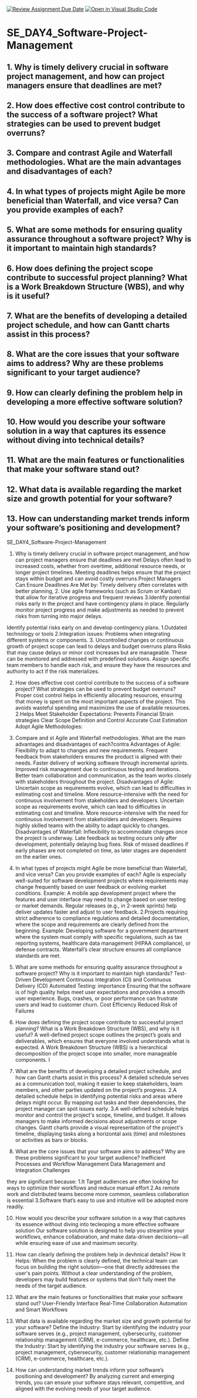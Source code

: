 [![Review Assignment Due Date](https://classroom.github.com/assets/deadline-readme-button-22041afd0340ce965d47ae6ef1cefeee28c7c493a6346c4f15d667ab976d596c.svg)](https://classroom.github.com/a/9pw6JKcu)
[![Open in Visual Studio Code](https://classroom.github.com/assets/open-in-vscode-2e0aaae1b6195c2367325f4f02e2d04e9abb55f0b24a779b69b11b9e10269abc.svg)](https://classroom.github.com/online_ide?assignment_repo_id=18634971&assignment_repo_type=AssignmentRepo)
# SE_DAY4_Software-Project-Management
## 1. Why is timely delivery crucial in software project management, and how can project managers ensure that deadlines are met?
## 2. How does effective cost control contribute to the success of a software project? What strategies can be used to prevent budget overruns?
## 3. Compare and contrast Agile and Waterfall methodologies. What are the main advantages and disadvantages of each?
## 4. In what types of projects might Agile be more beneficial than Waterfall, and vice versa? Can you provide examples of each?
## 5. What are some methods for ensuring quality assurance throughout a software project? Why is it important to maintain high standards?
## 6. How does defining the project scope contribute to successful project planning? What is a Work Breakdown Structure (WBS), and why is it useful?
## 7. What are the benefits of developing a detailed project schedule, and how can Gantt charts assist in this process?
## 8. What are the core issues that your software aims to address? Why are these problems significant to your target audience?
## 9. How can clearly defining the problem help in developing a more effective software solution?
## 10. How would you describe your software solution in a way that captures its essence without diving into technical details?
## 11. What are the main features or functionalities that make your software stand out?
## 12. What data is available regarding the market size and growth potential for your software?
## 13. How can understanding market trends inform your software’s positioning and development?



SE_DAY4_Software-Project-Management
1. Why is timely delivery crucial in software project management, and how can project managers ensure that deadlines are met
Delays often lead to increased costs, whether from overtime, additional resource needs, or longer project timelines. Meeting deadlines helps ensure that the project stays within budget and can avoid costly overruns.Project Managers Can Ensure Deadlines Are Met by: Timely delivery often correlates with better planning, 2. Use agile frameworks (such as Scrum or Kanban) that allow for iterative progress and frequent reviews 3.Identify potential risks early in the project and have contingency plans in place. Regularly monitor project progress and make adjustments as needed to prevent risks from turning into major delays.

Identify potential risks early on and develop contingency plans. 1.Outdated technology or tools 2.Integration issues: Problems when integrating different systems or components. 3. Uncontrolled changes or continuous growth of project scope can lead to delays and budget overruns plans Risks that may cause delays or minor cost increases but are manageable. These can be monitored and addressed with predefined solutions. Assign specific team members to handle each risk, and ensure they have the resources and authority to act if the risk materializes.

2. How does effective cost control contribute to the success of a software project? What strategies can be used to prevent budget overruns?
Proper cost control helps in efficiently allocating resources, ensuring that money is spent on the most important aspects of the project. This avoids wasteful spending and maximizes the use of available resources. 2.Helps Meet Stakeholder Expectations: Prevents Financial Strain strategies Clear Scope Definition and Control Accurate Cost Estimation Adopt Agile Methodologies:

3. Compare and st Agile and Waterfall methodologies. What are the main advantages and disadvantages of each?contra
Advantages of Agile: Flexibility to adapt to changes and new requirements. Frequent feedback from stakeholders ensures the product is aligned with their needs. Faster delivery of working software through incremental sprints. Improved risk management due to continuous testing and iterations. Better team collaboration and communication, as the team works closely with stakeholders throughout the project. Disadvantages of Agile: Uncertain scope as requirements evolve, which can lead to difficulties in estimating cost and timeline. More resource-intensive with the need for continuous involvement from stakeholders and developers. Uncertain scope as requirements evolve, which can lead to difficulties in estimating cost and timeline. More resource-intensive with the need for continuous involvement from stakeholders and developers. Requires highly skilled teams with the ability to adapt quickly to changes. Disadvantages of Waterfall: Inflexibility to accommodate changes once the project is underway. Late feedback as testing occurs only after development, potentially delaying bug fixes. Risk of missed deadlines if early phases are not completed on time, as later stages are dependent on the earlier ones.

4. In what types of projects might Agile be more beneficial than Waterfall, and vice versa? Can you provide examples of each?
Agile is especially well-suited for software development projects where requirements may change frequently based on user feedback or evolving market conditions. Example: A mobile app development project where the features and user interface may need to change based on user testing or market demands. Regular releases (e.g., in 2-week sprints) help deliver updates faster and adjust to user feedback. 2.Projects requiring strict adherence to compliance regulations and detailed documentation, where the scope and requirements are clearly defined from the beginning. Example: Developing software for a government department where the system must comply with specific regulations, such as tax reporting systems, healthcare data management (HIPAA compliance), or defense contracts. Waterfall’s clear structure ensures all compliance standards are met.

5. What are some methods for ensuring quality assurance throughout a software project? Why is it important to maintain high standards?
Test-Driven Development Continuous Integration (CI) and Continuous Delivery (CD) Automated Testing: importance Ensuring that the software is of high quality helps meet user expectations and provides a smooth user experience. Bugs, crashes, or poor performance can frustrate users and lead to customer churn. Cost Efficiency Reduced Risk of Failures

6. How does defining the project scope contribute to successful project planning? What is a Work Breakdown Structure (WBS), and why is it useful?
A well-defined project scope outlines the project’s goals and deliverables, which ensures that everyone involved understands what is expected. A Work Breakdown Structure (WBS) is a hierarchical decomposition of the project scope into smaller, more manageable components. I

7. What are the benefits of developing a detailed project schedule, and how can Gantt charts assist in this process?
A detailed schedule serves as a communication tool, making it easier to keep stakeholders, team members, and other parties updated on the project’s progress. 2.A detailed schedule helps in identifying potential risks and areas where delays might occur. By mapping out tasks and their dependencies, the project manager can spot issues early. 3.A well-defined schedule helps monitor and control the project's scope, timeline, and budget. It allows managers to make informed decisions about adjustments or scope changes. Gantt charts provide a visual representation of the project's timeline, displaying tasks along a horizontal axis (time) and milestones or activities as bars or blocks.
8. What are the core issues that your software aims to address? Why are these problems significant to your target audience?
Inefficient Processes and Workflow Management Data Management and Integration Challenges

they are significant because: 1.It Target audiences are often looking for ways to optimize their workflows and reduce manual effort 2.As remote work and distributed teams become more common, seamless collaboration is essential 3.Software that’s easy to use and intuitive will be adopted more readily.

10. How would you describe your software solution in a way that captures its essence without diving into tecleoping a more effective software solution
Our software solution is designed to help you streamline your workflows, enhance collaboration, and make data-driven decisions—all while ensuring ease of use and maximum security.

9. How can clearly defining the problem help in devhnical details?
How It Helps: When the problem is clearly defined, the technical team can focus on building the right solution—one that directly addresses the user's pain points. Without a clear understanding of the problem, developers may build features or systems that don’t fully meet the needs of the target audience.

11. What are the main features or functionalities that make your software stand out?
User-Friendly Interface Real-Time Collaboration Automation and Smart Workflows

12. What data is available regarding the market size and growth potential for your software?
Define the Industry: Start by identifying the industry your software serves (e.g., project management, cybersecurity, customer relationship management (CRM), e-commerce, healthcare, etc.). Define the Industry: Start by identifying the industry your software serves (e.g., project management, cybersecurity, customer relationship management (CRM), e-commerce, healthcare, etc.).

13. How can understanding market trends inform your software’s positioning and development?
By analyzing current and emerging trends, you can ensure your software stays relevant, competitive, and aligned with the evolving needs of your target audience.
